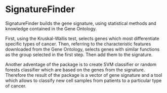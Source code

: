 # SignatureFinder

SignatureFinder builds the gene signature, using statistical methods and knowledge contained in the Gene Ontology.

First, using the Kruskal-Wallis test, selects genes which most differentiate specific types of cancer. Then, referring to the characteristic features downloaded from the Gene Ontology, selects genes with similar functions as the group selected in the first step. Then add them to the signature.

Another adventage of the package is to create SVM classifier or random forests classifier which are based on the genes from the signature. Therefore the result of the package is a vector of gene signature and a tool which allows to classify new cell samples from patients to a particular type of cancer.

